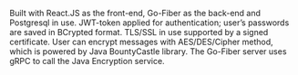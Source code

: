 Built with React.JS as the front-end, Go-Fiber as the back-end and Postgresql in use. 
JWT-token applied for authentication; user’s passwords are saved in BCrypted format. TLS/SSL in use supported by a signed certificate. 
User can encrypt messages with AES/DES/Cipher method, which is powered by Java BountyCastle library. The Go-Fiber server uses gRPC to call the Java Encryption service.
